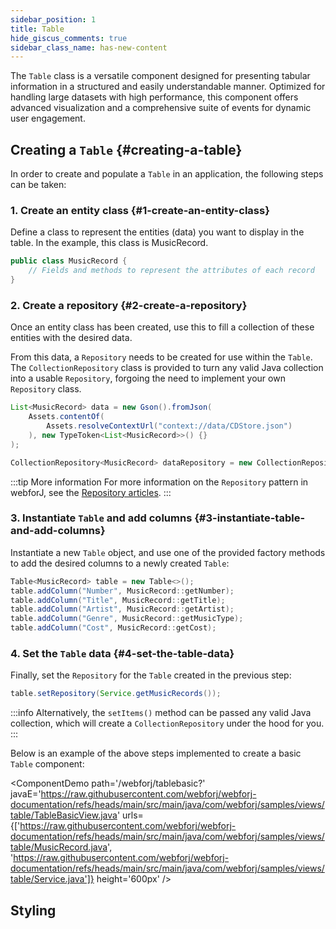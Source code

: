 ```yaml
---
sidebar_position: 1
title: Table
hide_giscus_comments: true
sidebar_class_name: has-new-content
---
```


<DocChip chip='shadow' />
<DocChip chip='name' label="dwc-table" />
<DocChip chip='since' label='24.00' />
<JavadocLink type="table" location="com/webforj/component/table/Table" top='true'/>

The `Table` class is a versatile component designed for presenting tabular information in a structured and easily understandable manner. Optimized for handling large datasets with high performance, this component offers advanced visualization and a comprehensive suite of events for dynamic user engagement.


<!-- vale off -->
<ComponentDemo 
path='/webforj/datatable?' 
javaE='https://raw.githubusercontent.com/webforj/webforj-documentation/refs/heads/main/src/main/java/com/webforj/samples/views/table/DataTableView.java'
height='600px'
/>
<!-- vale on -->


## Creating a `Table` {#creating-a-table}

In order to create and populate a `Table` in an application, the following steps can be taken:

### 1. Create an entity class {#1-create-an-entity-class}

Define a class to represent the entities (data) you want to display in the table. In the example, this class is MusicRecord.

```java
public class MusicRecord {
    // Fields and methods to represent the attributes of each record
}
```

### 2. Create a repository {#2-create-a-repository}

Once an entity class has been created, use this to fill a collection of these entities with the desired data.

From this data, a `Repository` needs to be created for use within the `Table`. The `CollectionRepository` class is provided to turn any valid Java collection into a usable `Repository`, forgoing the need to implement your own `Repository` class.

```java
List<MusicRecord> data = new Gson().fromJson(
    Assets.contentOf(
        Assets.resolveContextUrl("context://data/CDStore.json")
    ), new TypeToken<List<MusicRecord>>() {}
);

CollectionRepository<MusicRecord> dataRepository = new CollectionRepository<>(data);
```

:::tip More information
For more information on the `Repository` pattern in webforJ, see the [Repository articles](/docs/advanced/repository/overview).
:::

### 3. Instantiate `Table` and add columns {#3-instantiate-table-and-add-columns}

Instantiate a new `Table` object, and use one of the provided factory methods to add the desired columns to a newly created `Table`:

```java
Table<MusicRecord> table = new Table<>();
table.addColumn("Number", MusicRecord::getNumber);
table.addColumn("Title", MusicRecord::getTitle);
table.addColumn("Artist", MusicRecord::getArtist);
table.addColumn("Genre", MusicRecord::getMusicType);
table.addColumn("Cost", MusicRecord::getCost);
```

### 4. Set the `Table` data {#4-set-the-table-data}

Finally, set the `Repository` for the `Table` created in the previous step:

```java
table.setRepository(Service.getMusicRecords());
```

:::info
Alternatively, the `setItems()` method can be passed any valid Java collection, which will create a `CollectionRepository` under the hood for you. 
:::

Below is an example of the above steps implemented to create a basic `Table` component:


<ComponentDemo 
path='/webforj/tablebasic?' 
javaE='https://raw.githubusercontent.com/webforj/webforj-documentation/refs/heads/main/src/main/java/com/webforj/samples/views/table/TableBasicView.java'
urls={['https://raw.githubusercontent.com/webforj/webforj-documentation/refs/heads/main/src/main/java/com/webforj/samples/views/table/MusicRecord.java', 
'https://raw.githubusercontent.com/webforj/webforj-documentation/refs/heads/main/src/main/java/com/webforj/samples/views/table/Service.java']}
height='600px'
/>

## Styling

<TableBuilder name="Table" />